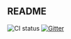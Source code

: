 ## README

![CI status](https://circleci.com/gh/kalabiyau/NonSolus.svg?style=shield "CI Status")
[![Gitter](https://badges.gitter.im/Join%20Chat.svg)](https://gitter.im/kalabiyau/NonSolus?utm_source=badge&utm_medium=badge&utm_campaign=pr-badge)
